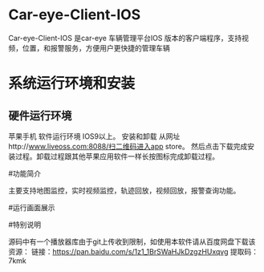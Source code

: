 # Car-eye-Client-IOS
Car-eye-Client-IOS 是car-eye 车辆管理平台IOS 版本的客户端程序，支持视频，位置，和报警服务，方便用户更快捷的管理车辆

# 系统运行环境和安装
## 硬件运行环境
苹果手机
软件运行环境
IOS9以上。
安装和卸载
从网址http://www.liveoss.com:8088/扫二维码进入app store。 
然后点击下载完成安装过程。卸载过程跟其他苹果应用软件一样长按图标完成卸载过程。

#功能简介

主要支持地图监控，实时视频监控，轨迹回放，视频回放，报警查询功能。

#运行画面展示


#特别说明

源码中有一个播放器库由于git上传收到限制，如使用本软件请从百度网盘下载该资源：
链接：https://pan.baidu.com/s/1z1_1BrSWaHJkDzgzHUxqvg 
提取码：7kmk

